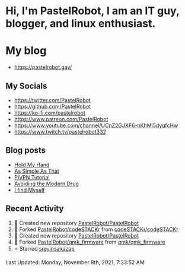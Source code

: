 # Hi, I'm PastelRobot, I am an IT guy, blogger, and linux enthusiast.

# My blog
- https://pastelrobot.gay/

## My Socials

- https://twitter.com/PastelRobot
- https://github.com/PastelRobot
- https://ko-fi.com/pastelrobot
- https://www.patreon.com/PastelRobot
- https://www.youtube.com/channel/UCnZ2GJXF6-nKhMi5dyqfcHw
- https://www.twitch.tv/pastelrobot332

## Blog posts
<!-- BLOG-POST-LIST:START -->
- [Hold My Hand](https://pastelrobot.gay/untitled/)
- [As Simple As That](https://pastelrobot.gay/as-simple-as-that/)
- [PiVPN Tutorial](https://pastelrobot.gay/pivpn/)
- [Avoiding the Modern Drug](https://pastelrobot.gay/avoiding-the-modern-drug/)
- [I find Myself](https://pastelrobot.gay/i-find-myself/)
<!-- BLOG-POST-LIST:END -->

## Recent Activity
<!--RECENT_ACTIVITY:start-->
1. 📔 Created new repository [PastelRobot/PastelRobot](https://github.com/PastelRobot/PastelRobot)
2. 🔱 Forked [PastelRobot/codeSTACKr](https://github.com/PastelRobot/codeSTACKr) from [codeSTACKr/codeSTACKr](https://github.com/codeSTACKr/codeSTACKr)
3. 📔 Created new repository [PastelRobot/PastelRobot](https://github.com/PastelRobot/PastelRobot)
4. 🔱 Forked [PastelRobot/qmk_firmware](https://github.com/PastelRobot/qmk_firmware) from [qmk/qmk_firmware](https://github.com/qmk/qmk_firmware)
5. ⭐ Starred [srevinsaju/zap](https://github.com/srevinsaju/zap)
<!--RECENT_ACTIVITY:end-->

<!--RECENT_ACTIVITY:last_update-->
Last Updated: Monday, November 8th, 2021, 7:33:52 AM
<!--RECENT_ACTIVITY:last_update_end-->
